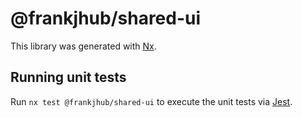 # @frankjhub/shared-ui

This library was generated with [Nx](https://nx.dev).

## Running unit tests

Run `nx test @frankjhub/shared-ui` to execute the unit tests via [Jest](https://jestjs.io).

